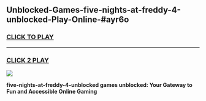 
## Unblocked-Games-five-nights-at-freddy-4-unblocked-Play-Online-#ayr6o
<h3>
<a href="https://premium.freeplayer.one?title=five-nights-at-freddy-4-unblocked&ref=24F">CLICK TO PLAY</a></h3>
<hr>

<h3>
<a href="https://premium.freeplayer.one?title=five-nights-at-freddy-4-unblocked&ref=24F">CLICK 2 PLAY</a>
  
</h3>

<a href="https://premium.freeplayer.one?title=five-nights-at-freddy-4-unblocked&ref=24F/"><img src="https://clearcache.store/games.png"></a>


**five-nights-at-freddy-4-unblocked games unblocked: Your Gateway to Fun and Accessible Online Gaming**
